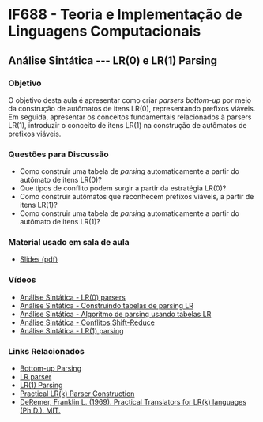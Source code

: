 # IF688 - Teoria e Implementação de Linguagens Computacionais

## Análise Sintática --- LR(0) e LR(1) Parsing

### Objetivo

O objetivo desta aula é apresentar como criar *parsers bottom-up* por meio da construção de autômatos de itens LR(0), representando prefixos viáveis. Em seguida, apresentar os conceitos fundamentais relacionados à parsers LR(1), introduzir o conceito de itens LR(1) na construção de autômatos de prefixos viáveis.

### Questões para Discussão

- Como construir uma tabela de _parsing_ automaticamente a partir do autômato de itens LR(0)?
- Que tipos de conflito podem surgir a partir da estratégia LR(0)? 
- Como construir autômatos que reconhecem prefixos viáveis, a partir de itens LR(1)?
- Como construir uma tabela de _parsing_ automaticamente a partir do autômato de itens LR(1)?

### Material usado em sala de aula

- [Slides (pdf)](https://drive.google.com/file/d/1jQiS2fnOP8UFEJ5vjUgdxPGKZxMZH2_R/view?usp=sharing)

### Vídeos

- [Análise Sintática - LR(0) parsers](https://www.youtube.com/watch?v=d9QvTiDl9eI&list=PLHoVp5NAbKJacS1u8HDoQR6lp8mk6iHwJ&index=5)
- [Análise Sintática - Construindo tabelas de parsing LR](https://www.youtube.com/watch?v=BBFsBJjkjHo&list=PLHoVp5NAbKJacS1u8HDoQR6lp8mk6iHwJ&index=6)
- [Análise Sintática - Algoritmo de parsing usando tabelas LR](https://www.youtube.com/watch?v=WRLQWO7xg4Y&list=PLHoVp5NAbKJacS1u8HDoQR6lp8mk6iHwJ&index=7)
- [Análise Sintática - Conflitos Shift-Reduce](https://www.youtube.com/watch?v=4pYcDYqrPj8&list=PLHoVp5NAbKJacS1u8HDoQR6lp8mk6iHwJ&index=8)
- [Análise Sintática - LR(1) parsing](https://www.youtube.com/watch?v=07gZ5TxNjD4&list=PLHoVp5NAbKJacS1u8HDoQR6lp8mk6iHwJ&index=9)

### Links Relacionados

- [Bottom-up Parsing](https://en.wikipedia.org/wiki/Bottom-up_parsing)
- [LR parser](https://en.wikipedia.org/wiki/LR_parser)
- [LR(1) Parsing](https://en.wikipedia.org/wiki/Canonical_LR_parser)
- [Practical LR(k) Parser Construction](http://david.tribble.com/text/lrk_parsing.html)
- [DeRemer, Franklin L. (1969). Practical Translators for LR(k) languages (Ph.D.). MIT.](http://publications.csail.mit.edu/lcs/pubs/pdf/MIT-LCS-TR-065.pdf)